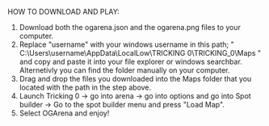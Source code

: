 HOW TO DOWNLOAD AND PLAY:

1. Download both the ogarena.json and the ogarena.png files to your computer.
2. Replace "username" with your windows username in this path; " C:\Users\username\AppData\LocalLow\TRICKING 0\TRICKING_0\Maps " and copy and paste it into your file explorer or windows searchbar. Alternetivly you can find the folder manually on your computer.
3. Drag and drop the files you downloaded into the Maps folder that you located with the path in the step above.
4. Launch Tricking 0 -> go into arena -> go into options and go into Spot builder -> Go to the spot builder menu and press "Load Map".
5. Select OGArena and enjoy!


